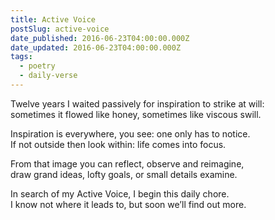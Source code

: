 ```yaml
---
title: Active Voice
postSlug: active-voice
date_published: 2016-06-23T04:00:00.000Z
date_updated: 2016-06-23T04:00:00.000Z
tags:
  - poetry
  - daily-verse
---
```


Twelve years I waited passively for inspiration to strike at will:  
sometimes it flowed like honey, sometimes like viscous swill.

Inspiration is everywhere, you see: one only has to notice.  
If not outside then look within: life comes into focus.

From that image you can reflect, observe and reimagine,  
draw grand ideas, lofty goals, or small details examine.

In search of my Active Voice, I begin this daily chore.  
I know not where it leads to, but soon we’ll find out more.

